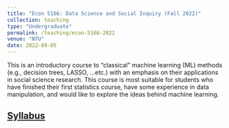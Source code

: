 ```yaml
---
title: "Econ 5166: Data Science and Social Inquiry (Fall 2022)"
collection: teaching
type: "Undergraduate"
permalink: /teaching/econ-5166-2022
venue: "NTU"
date: 2022-09-05
---
```


This is an introductory course to “classical” machine learning (ML) methods (e.g., decision trees, LASSO, …etc.) with an emphasis on their applications in social science research. This course is most suitable for students who have finished their first statistics course, have some experience in data manipulation, and would like to explore the ideas behind machine learning. 

## [Syllabus](https://docs.google.com/document/d/1Va_CnqUgMtGCAO6hRUENvu4F7j2KTsWAXSBxKP0OZ0M/edit?usp=sharing)
